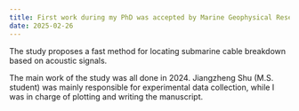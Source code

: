 ```yaml
---
title: First work during my PhD was accepted by Marine Geophysical Research (MGR)!
date: 2025-02-26
---
```


The study proposes a fast method for locating submarine cable breakdown based on acoustic signals.

<!--more-->

The main work of the study was all done in 2024. Jiangzheng Shu (M.S. student) was mainly responsible for experimental data collection, while I was in charge of plotting and writing the manuscript.

